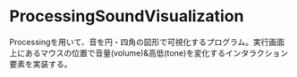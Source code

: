 # ProcessingSoundVisualization
Processingを用いて、音を円・四角の図形で可視化するプログラム。実行画面上にあるマウスの位置で音量(volume)&amp;高低(tone)を変化するインタラクション要素を実装する。
